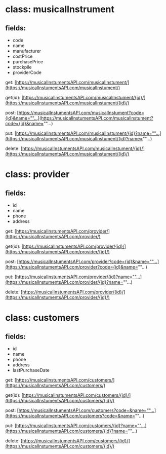 __class: musicalInstrument__
============================
fields:
-------
- code
- name
- manufacturer
- costPrice
- purchasePrice
- stockpile
- providerCode

get:
[https://musicalInstumentsAPI.com/musicalInstument/](https://musicalInstumentsAPI.com/musicalInstument/)	

get(id):
[https://musicalInstumentsAPI.com/musicalInstument/{id}/](https://musicalInstumentsAPI.com/musicalInstument/{id}/)	

post:
[https://musicalInstumentsAPI.com/musicalInstument?code={id}&name=""...](https://musicalInstumentsAPI.com/musicalInstument?code={id}&name=""...)	

put:
[https://musicalInstumentsAPI.com/musicalInstument/{id}?name=""...](https://musicalInstumentsAPI.com/musicalInstument/{id}?name=""...)	

delete:
[https://musicalInstumentsAPI.com/musicalInstument/{id}/](https://musicalInstumentsAPI.com/musicalInstument/{id}/)	


__class: provider__
===================
fields:
-------
- id
- name
- phone
- address

get:
[https://musicalInstumentsAPI.com/provider/](https://musicalInstumentsAPI.com/provider/)

get(id):
[https://musicalInstumentsAPI.com/provider/{id}/](https://musicalInstumentsAPI.com/provider/{id}/)

post:
[https://musicalInstumentsAPI.com/provider?code={id}&name=""...](https://musicalInstumentsAPI.com/provider?code={id}&name=""...)

put:
[https://musicalInstumentsAPI.com/provider/{id}?name=""...](https://musicalInstumentsAPI.com/provider/{id}?name=""...)

delete:
[https://musicalInstumentsAPI.com/provider/{id}/](https://musicalInstumentsAPI.com/provider/{id}/)


__class: customers__
====================
fields:
-------
- id
- name
- phone
- address
- lastPurchaseDate

get:
[https://musicalInstumentsAPI.com/customers/](https://musicalInstumentsAPI.com/customers/)

get(id):
[https://musicalInstumentsAPI.com/customers/{id}/](https://musicalInstumentsAPI.com/customers/{id}/)

post:
[https://musicalInstumentsAPI.com/customers?code=&name=""...](https://musicalInstumentsAPI.com/customers?code=&name=""...)

put:
[https://musicalInstumentsAPI.com/customers/{id}?name=""...](https://musicalInstumentsAPI.com/customers/{id}?name=""...)

delete:
[https://musicalInstumentsAPI.com/customers/{id}/](https://musicalInstumentsAPI.com/customers/{id}/)

